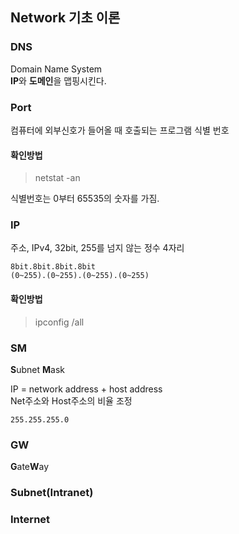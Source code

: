 ## Network 기초 이론

### DNS
Domain Name System      
**IP**와 **도메인**을 맵핑시킨다.

### Port
컴퓨터에 외부신호가 들어올 때 호출되는 프로그램 식별 번호
#### 확인방법
> netstat -an   

식별번호는 0부터 65535의 숫자를 가짐.

### IP
주소, IPv4, 32bit, 255를 넘지 않는 정수 4자리
```
8bit.8bit.8bit.8bit
(0~255).(0~255).(0~255).(0~255)
```
#### 확인방법
> ipconfig /all

### SM
**S**ubnet **M**ask

IP = network address + host address     
Net주소와 Host주소의 비율 조정
```
255.255.255.0
```

### GW
**G**ate**W**ay

### Subnet(Intranet)

### Internet